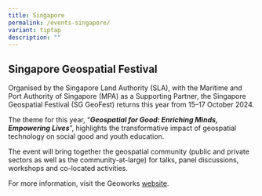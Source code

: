 ```yaml
---
title: Singapore
permalink: /events-singapore/
variant: tiptap
description: ""
---
```

<h2>Singapore Geospatial Festival</h2>
<p>Organised by the Singapore Land Authority (SLA), with the Maritime and
Port Authority of Singapore (MPA) as a Supporting Partner, the Singapore
Geospatial Festival (SG GeoFest) returns this year from 15–17 October 2024.</p>
<p>The theme for this year, “<strong><em>Geospatial for Good: Enriching Minds, Empowering Lives</em></strong>”,
highlights the transformative impact of geospatial technology on social
good and youth education.</p>
<p>The event will bring together the geospatial community (public and private
sectors as well as the community-at-large) for talks, panel discussions,
workshops and co-located activities.</p>
<p>For more information, visit the Geoworks <a href="https://geoworks.sla.gov.sg/programmes/sggeofest/sggeofest2024/" rel="noopener nofollow" target="_blank">website</a>.</p>
<p></p>
<p></p>